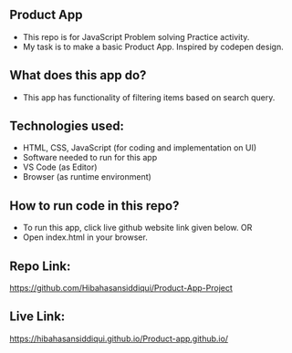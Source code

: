 ## Product App

- This repo is for JavaScript Problem solving Practice activity.
- My task is to make a basic Product App. Inspired by codepen design.

## What does this app do?

- This app has functionality of filtering items based on search query.

## Technologies used:

- HTML, CSS, JavaScript (for coding and implementation on UI)
- Software needed to run for this app
- VS Code (as Editor)
- Browser (as runtime environment)

## How to run code in this repo?

- To run this app, click live github website link given below. 
OR 
- Open index.html in your browser.

## Repo Link:
https://github.com/Hibahasansiddiqui/Product-App-Project

## Live Link:
https://hibahasansiddiqui.github.io/Product-app.github.io/
